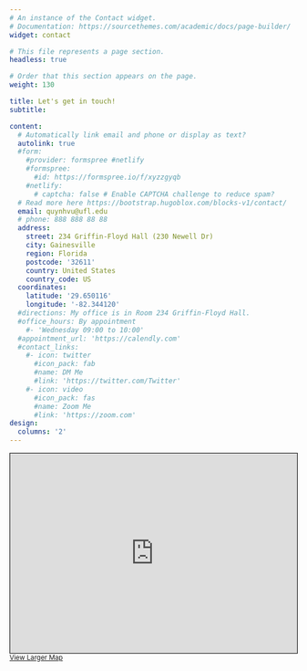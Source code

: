 ```yaml
---
# An instance of the Contact widget.
# Documentation: https://sourcethemes.com/academic/docs/page-builder/
widget: contact

# This file represents a page section.
headless: true

# Order that this section appears on the page.
weight: 130

title: Let's get in touch!
subtitle:

content:
  # Automatically link email and phone or display as text?
  autolink: true
  #form:
    #provider: formspree #netlify
    #formspree: 
      #id: https://formspree.io/f/xyzzgyqb
    #netlify:
      # captcha: false # Enable CAPTCHA challenge to reduce spam?
  # Read more here https://bootstrap.hugoblox.com/blocks-v1/contact/
  email: quynhvu@ufl.edu
  # phone: 888 888 88 88
  address:
    street: 234 Griffin-Floyd Hall (230 Newell Dr)
    city: Gainesville
    region: Florida
    postcode: '32611'
    country: United States
    country_code: US
  coordinates:
    latitude: '29.650116'
    longitude: '-82.344120'
  #directions: My office is in Room 234 Griffin-Floyd Hall.
  #office_hours: By appointment
    #- 'Wednesday 09:00 to 10:00'
  #appointment_url: 'https://calendly.com'
  #contact_links:
    #- icon: twitter
      #icon_pack: fab
      #name: DM Me
      #link: 'https://twitter.com/Twitter'
    #- icon: video
      #icon_pack: fas
      #name: Zoom Me
      #link: 'https://zoom.com'
design:
  columns: '2'
---
```



<iframe width="100%" height="350" frameborder="0" scrolling="no" marginheight="0" marginwidth="0" 
src="https://www.openstreetmap.org/export/embed.html?bbox=-82.34503179788591%2C29.649444432687243%2C-82.34320789575578%2C29.65078709295832&amp;layer=mapnik" 
style="border: 1px solid black"></iframe><br/><small><a href="https://www.openstreetmap.org/#map=19/29.650116/-82.344120">View Larger Map</a></small>

